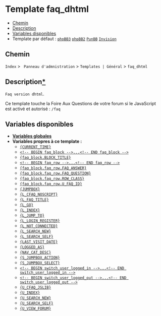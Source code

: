 # Template faq_dhtml
* [Chemin](#chemin)
* [Description](#description)
* [Variables disponibles](#variables-disponibles)
* Template par défaut : [`phpBB3`](#template-par-dfaut-phpbb3) [`phpBB2`](#template-par-dfaut-phpbb2) [`PunBB`](#template-par-dfaut-punbb) [`Invision`](#template-par-dfaut-invision)

## Chemin
`Index` > ` Panneau d'admnistration` > `Templates | Général` > `faq_dhtml`

## Description[*](https://fa-tvars.appspot.com/tpl/faq_dhtml)
`Faq version dhtml`.

Ce template touche la Foire Aux Questions de votre forum si le JavaScript est activé et autorisé : `/faq`

## Variables disponibles
* [__Variables globales__](../../variables_globales.md#readme)
* __Variables propres à ce template :__
	* [`{CURRENT_TIME}`](../var/CURRENT_TIME.md#readme)
	* [`<!-- BEGIN faq_block -->...<!-- END faq_block -->`](../var/faq_block.md#readme)
	* [`{faq_block.BLOCK_TITLE}`](../var/faq_block.BLOCK_TITLE.md#readme)
	* 	[`<!-- BEGIN faq_row -->...<!-- END faq_row -->`](../var/faq_block.faq_row.md#readme)
	* [`{faq_block.faq_row.FAQ_ANSWER}`](../var/faq_block.faq_row.FAQ_ANSWER.md#readme)
	* [`{faq_block.faq_row.FAQ_QUESTION}`](../var/faq_block.faq_row.FAQ_QUESTION.md#readme)
	* [`{faq_block.faq_row.ROW_CLASS}`](../var/faq_block.faq_row.ROW_CLASS.md#readme)
	* [`{faq_block.faq_row.U_FAQ_ID}`](../var/faq_block.faq_row.U_FAQ_ID.md#readme)
	* [`{JUMPBOX}`](../var/JUMPBOX.md#readme)
	* [`{L_CFAQ_NOSCRIPT}`](../var/L_CFAQ_NOSCRIPT.md#readme)
	* [`{L_FAQ_TITLE}`](../var/L_FAQ_TITLE.md#readme)
	* [`{L_GO}`](../var/L_GO.md#readme)
	* [`{L_INDEX}`](../var/L_INDEX.md#readme)
	* [`{L_JUMP_TO}`](../var/L_JUMP_TO.md#readme)
	* [`{L_LOGIN_REGISTER}`](../var/L_LOGIN_REGISTER.md#readme)
	* [`{L_NOT_CONNECTED}`](../var/L_NOT_CONNECTED.md#readme)
	* [`{L_SEARCH_NEW}`](../var/L_SEARCH_NEW.md#readme)
	* [`{L_SEARCH_SELF}`](../var/L_SEARCH_SELF.md#readme)
	* [`{LAST_VISIT_DATE}`](../var/LAST_VISIT_DATE.md#readme)
	* [`{LOGGED_AS}`](../var/LOGGED_AS.md#readme)
	* [`{NAV_CAT_DESC}`](../var/NAV_CAT_DESC.md#readme)
	* [`{S_JUMPBOX_ACTION}`](../var/S_JUMPBOX_ACTION.md#readme)
	* [`{S_JUMPBOX_SELECT}`](../var/S_JUMPBOX_SELECT.md#readme)
	* [`<!-- BEGIN switch_user_logged_in -->...<!-- END switch_user_logged_in -->`](../var/switch_user_logged_in.md#readme)
	* [`<!-- BEGIN switch_user_logged_out -->...<!-- END switch_user_logged_out -->`](../var/switch_user_logged_out.md#readme)
	* [`{U_CFAQ_JSLIB}`](../var/U_CFAQ_JSLIB.md#readme)
	* [`{U_INDEX}`](../var/U_INDEX.md#readme)
	* [`{U_SEARCH_NEW}`](../var/U_SEARCH_NEW.md#readme)
	* [`{U_SEARCH_SELF}`](../var/U_SEARCH_SELF.md#readme)
	* [`{U_VIEW_FORUM}`](../var/U_VIEW_FORUM.md#readme)